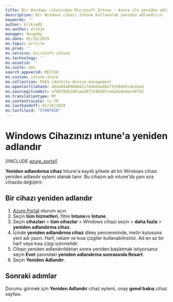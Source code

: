 ```yaml
---
title: Bir Windows cihazından Microsoft Intune - Azure ile yeniden adlandırma | Microsoft Docs
description: Bir Windows cihazı Intune kullanarak yeniden adlandırın.
keywords: ''
author: ErikjeMS
ms.author: erikje
manager: dougeby
ms.date: 02/26/2019
ms.topic: article
ms.prod: ''
ms.service: microsoft-intune
ms.technology: ''
ms.assetid: ''
ms.suite: ems
search.appverid: MET150
ms.custom: intune-azure
ms.collection: M365-identity-device-management
ms.openlocfilehash: a6da94a0904042c74debbe8827fe58d45cdea3ad
ms.sourcegitcommit: a78878452491ae207319b8d7ce62ea9edec487b2
ms.translationtype: MT
ms.contentlocale: tr-TR
ms.lasthandoff: 02/28/2019
ms.locfileid: "57007010"
---
```

# <a name="rename-a-windows-device-in-intune"></a>Windows Cihazınızı ıntune'a yeniden adlandır


[!INCLUDE [azure_portal](./includes/azure_portal.md)]

**Yeniden adlandırma cihaz** Intune'a kayıtlı şirkete ait bir Windows cihazı yeniden adlandır eylemi olanak tanır. Bu cihazın adı ıntune'da yanı sıra cihazda değiştirir. 


## <a name="rename-a-device"></a>Bir cihazı yeniden adlandır

1. [Azure Portal](https://portal.azure.com) oturum açın.
2. Seçin **tüm hizmetleri**, filtre **Intune**ve **Intune**.
3. Seçin **cihazları** > **tüm cihazlar** > Windows cihazı seçin > **daha fazla** > **yeniden adlandırma cihaz**.
4. İçinde **yeniden adlandırma cihaz** dikey penceresinde, metin kutusuna yeni adı yazın. Harf, rakam ve kısa çizgiler kullanabilirsiniz. Ad en az bir harf veya kısa çizgi içermelidir.
5. Cihazı yeniden adlandırıldıktan sonra yeniden başlatmak istiyorsanız seçin **Evet** yanındaki **yeniden adlandırma sonrasında Resart**.
6. Seçin **Yeniden Adlandır**.



## <a name="next-steps"></a>Sonraki adımlar

Durumu görmek için **Yeniden Adlandır** cihaz eylemi, onay **genel bakış** cihaz sayfası.
